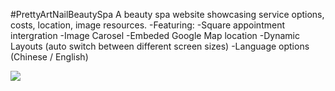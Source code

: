 #PrettyArtNailBeautySpa
A beauty spa website showcasing service options, costs, location, image resources.
-Featuring:
  -Square appointment intergration
  -Image Carosel
  -Embeded Google Map location
  -Dynamic Layouts (auto switch between different screen sizes)
  -Language options (Chinese / English)

![](https://github.com/Old-Lai/pretty-site/blob/main/WebShowcase-small.gif)
